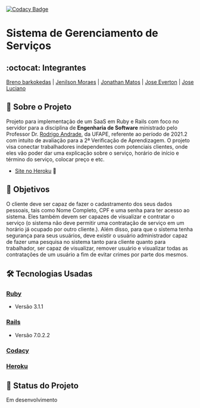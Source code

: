 [![Codacy Badge](https://app.codacy.com/project/badge/Grade/69114b9aa610439881a3b4a0237b14b9)](https://app.codacy.com/gh/esServicosGerais/general-Services-System/dashboard)
# Sistema de Gerenciamento de Serviços
## :octocat: Integrantes
[Breno barkokedas](https://github.com/brenomacedodm) | [Jenilson Moraes](https://github.com/JenilsonMoraes) | [Jonathan Matos](https://github.com/Matos-Jonathan) | [Jose Everton](https://github.com/EvertonTenorio) | [Jose Luciano](https://github.com/jlalvescarvalho)
## :page_with_curl: Sobre o Projeto
Projeto para implementação de um SaaS em Ruby e Rails com foco no servidor para a disciplina de __Engenharia de Software__ ministrado pelo Professor Dr. [Rodrigo Andrade](https://github.com/rcaa), da UFAPE, referente ao período de 2021.2 com intuito de avaliação para a 2ª Verificação de Aprendizagem.
O projeto visa conectar trabalhadores independentes com potenciais clientes, onde eles vão poder dar uma explicação sobre o serviço, horário de início e término do serviço, colocar preço e etc.

*   [Site no Heroku](https://generalservicessystem.herokuapp.com/) :robot:

## :round_pushpin: Objetivos
O cliente deve ser capaz de fazer o cadastramento dos seus dados pessoais, tais como Nome Completo, CPF e uma senha para ter acesso ao sistema. Eles também devem ser capazes de visualizar e contratar o serviço (o sistema não deve permitir uma contratação de serviço em um horário já ocupado por outro cliente.). Além disso, para que o sistema tenha segurança para seus usuários, deve existir o
usuário administrador capaz de fazer uma pesquisa no sistema tanto para cliente quanto para trabalhador, ser capaz de visualizar, remover usuário e visualizar todas as contratações de um usuário a fim de evitar crimes por parte dos mesmos.
## :hammer_and_wrench: Tecnologias Usadas
### [Ruby](https://www.ruby-lang.org/pt/)
*   Versão 3.1.1
### [Rails](https://rubyonrails.org/)
*   Versão 7.0.2.2
### [Codacy](https://www.codacy.com/product)
### [Heroku](https://www.heroku.com/)
## :construction: Status do Projeto
Em desenvolvimento
